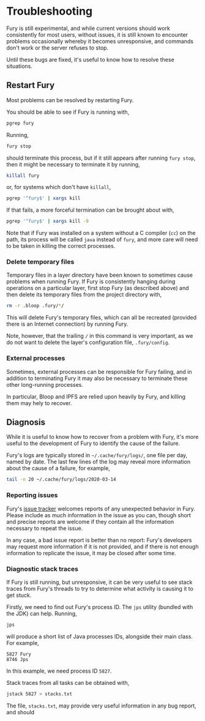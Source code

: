 # Troubleshooting

Fury is still experimental, and while current versions should work consistently for most users, without issues,
it is still known to encounter problems occasionally whereby it becomes unresponsive, and commands don't work or
the server refuses to stop.

Until these bugs are fixed, it's useful to know how to resolve these situations.

## Restart Fury

Most problems can be resolved by restarting Fury.

You should be able to see if Fury is running with,
```sh
pgrep fury
```

Running,
```sh
fury stop
```
should terminate this process, but if it still appears after running `fury stop`, then it might be necessary to
terminate it by running,
```sh
killall fury
```
or, for systems which don't have `killall`,
```sh
pgrep '^fury$' | xargs kill
```

If that fails, a more forceful termination can be brought about with,
```sh
pgrep '^fury$' | xargs kill -9
```

Note that if Fury was installed on a system without a C compiler (`cc`) on the path, its process will be called
`java` instead of `fury`, and more care will need to be taken in killing the correct processes.

### Delete temporary files

Temporary files in a layer directory have been known to sometimes cause problems when running Fury. If Fury is
consistently hanging during operations on a particular layer, first stop Fury (as described above) and then
delete its temporary files from the project directory with,
```sh
rm -r .bloop .fury/*/
```

This will delete Fury's temporary files, which can all be recreated (provided there is an Internet connection)
by running Fury.

Note, however, that the trailing `/` in this command is very important, as we do not want to delete the layer's
configuration file, `.fury/config`.

### External processes

Sometimes, external processes can be responsible for Fury failing, and in addition to terminating Fury it may
also be necessary to terminate these other long-running processes.

In particular, Bloop and IPFS are relied upon heavily by Fury, and killing them may hely to recover.

## Diagnosis

While it is useful to know how to recover from a problem with Fury, it's more useful to the development of Fury
to identify the cause of the failure.

Fury's logs are typically stored in `~/.cache/fury/logs/`, one file per day, named by date. The last few lines
of the log may reveal more information about the cause of a failure, for example,
```sh
tail -n 20 ~/.cache/fury/logs/2020-03-14
```

### Reporting issues

Fury's [issue tracker](https://github.com/propensive/fury/issues) welcomes reports of any unexpected behavior in
Fury. Please include as much information in the issue as you can, though short and precise reports are welcome
if they contain all the information necessary to repeat the issue.

In any case, a bad issue report is better than no report: Fury's developers may request more information if it
is not provided, and if there is not enough information to replicate the issue, it may be closed after some
time.

### Diagnostic stack traces

If Fury is still running, but unresponsive, it can be very useful to see stack traces from Fury's threads to try
to determine what activity is causing it to get stuck.

Firstly, we need to find out Fury's process ID. The `jps` utility (bundled with the JDK) can help. Running,
```sh
jps
```
will produce a short list of Java processes IDs, alongside their main class. For example,
```
5827 Fury
8746 Jps
```

In this example, we need process ID `5827`.

Stack traces from all tasks can be obtained with,
```sh
jstack 5827 > stacks.txt
```

The file, `stacks.txt`, may provide very useful information in any bug report, and should 
